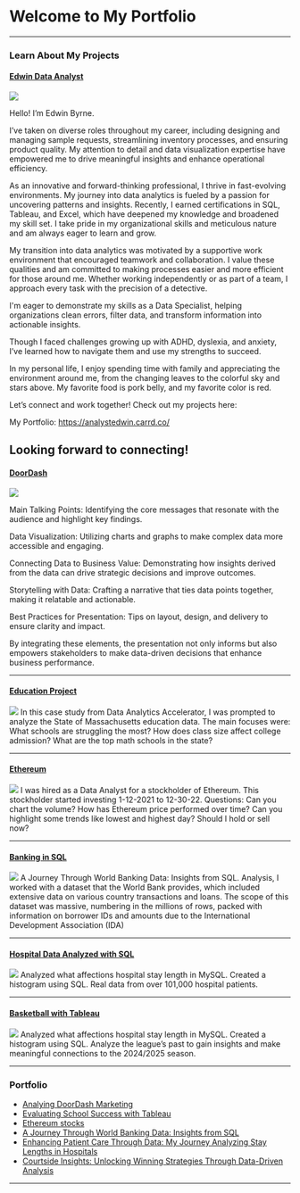 # Welcome to My Portfolio

---

### Learn About My Projects

#### [Edwin Data Analyst](https://analystedwin.carrd.co/)
<img src="images/KJ34FiE.JPG?raw=true"/>

Hello! I’m Edwin Byrne.

I’ve taken on diverse roles throughout my career, including designing and managing sample requests, streamlining inventory processes, and ensuring product quality. My attention to detail and data visualization expertise have empowered me to drive meaningful insights and enhance operational efficiency.

As an innovative and forward-thinking professional, I thrive in fast-evolving environments. My journey into data analytics is fueled by a passion for uncovering patterns and insights. Recently, I earned certifications in SQL, Tableau, and Excel, which have deepened my knowledge and broadened my skill set. I take pride in my organizational skills and meticulous nature and am always eager to learn and grow.

My transition into data analytics was motivated by a supportive work environment that encouraged teamwork and collaboration. I value these qualities and am committed to making processes easier and more efficient for those around me. Whether working independently or as part of a team, I approach every task with the precision of a detective.

I'm eager to demonstrate my skills as a Data Specialist, helping organizations clean errors, filter data, and transform information into actionable insights.

Though I faced challenges growing up with ADHD, dyslexia, and anxiety, I’ve learned how to navigate them and use my strengths to succeed.

In my personal life, I enjoy spending time with family and appreciating the environment around me, from the changing leaves to the colorful sky and stars above. My favorite food is pork belly, and my favorite color is red.

Let’s connect and work together! Check out my projects here:

My Portfolio: https://analystedwin.carrd.co/

Looking forward to connecting!
---

#### [DoorDash](https://www.linkedin.com/pulse/whats-dinner-how-do-doordash-sales-demographics-look-edwin-byrne-ye4ic/?trackingId=4u8paoowSq6XqIdQFDrRxQ%3D%3D)
<img src="images/Red Simple 3D Food Delivery Order Instagram Post (1).png?raw=true"/>

Main Talking Points: Identifying the core messages that resonate with the audience and highlight key findings.

Data Visualization: Utilizing charts and graphs to make complex data more accessible and engaging.

Connecting Data to Business Value: Demonstrating how insights derived from the data can drive strategic decisions and improve outcomes.

Storytelling with Data: Crafting a narrative that ties data points together, making it relatable and actionable.

Best Practices for Presentation: Tips on layout, design, and delivery to ensure clarity and impact.

By integrating these elements, the presentation not only informs but also empowers stakeholders to make data-driven decisions that enhance business performance.

---

#### [Education Project](https://www.linkedin.com/posts/artsbyrne_analyzing-education-data-dashboard-activity-7248824857579134976-PLPO?utm_source=share&utm_medium=member_desktop)
<img src="images/Blue Yellow scribbles Back To School Instagram Story.png?raw=true"/>
In this case study from Data Analytics Accelerator, I was prompted to analyze the State of Massachusetts education data. The main focuses were:
What schools are struggling the most?
How does class size affect college admission?
What are the top math schools in the state? 

---

#### [Ethereum](https://github.com/users/analystedwin/projects/2)
<img src="images/freepik-export-20241004101630dAaa.png?raw=true"/>
I was hired as a Data Analyst for a stockholder of Ethereum. This stockholder started investing 1-12-2021 to 12-30-22. Questions: Can you chart the volume? How has Ethereum price performed over time? Can you highlight some trends like lowest and highest day? Should I hold or sell now?

---

#### [Banking in SQL](https://www.linkedin.com/pulse/journey-through-world-banking-data-insights-from-sql-edwin-byrne-lnatc/?trackingId=9cjXUDJ7RIOr%2B798%2F0vZqQ%3D%3D)
<img src="images/Banking Analyist in SQL.png?raw=true"/>
A Journey Through World Banking Data: Insights from SQL. Analysis, I worked with a dataset that the World Bank provides, which included extensive data on various country transactions and loans. The scope of this dataset was massive, numbering in the millions of rows, packed with information on borrower IDs and amounts due to the International Development Association (IDA)

---

#### [Hospital Data Analyzed with SQL](https://www.linkedin.com/pulse/journey-through-world-banking-data-insights-from-sql-edwin-byrne-lnatc/?trackingId=9cjXUDJ7RIOr%2B798%2F0vZqQ%3D%3D)
<img src="images/Hospital Data Analyzed with SQL.png?raw=true"/>
Analyzed what affections hospital stay length in MySQL.
Created a histogram using SQL.
Real data from over 101,000 hospital patients.

---


#### [Basketball with Tableau](https://www.linkedin.com/pulse/courtside-insights-unlocking-winning-strategies-through-edwin-byrne-u5tpc/?trackingId=tMbw4av9TImCB0I4C2n7rg%3D%3D)
<img src="images/Orange Toronto Tigers Basketball Game Night Sports Instagram Post (1).png?raw=true"/>
Analyzed what affections hospital stay length in MySQL.
Created a histogram using SQL.
Analyze the league’s past to gain insights and make meaningful connections to the 2024/2025 season.

---

### Portfolio

- [Analying DoorDash Marketing](https://www.linkedin.com/pulse/whats-dinner-how-do-doordash-sales-demographics-look-edwin-byrne-ye4ic/?trackingId=4u8paoowSq6XqIdQFDrRxQ%3D%3D)
- [Evaluating School Success with Tableau](https://www.linkedin.com/posts/artsbyrne_analyzing-education-data-dashboard-activity-7248824857579134976-PLPO?utm_source=share&utm_medium=member_desktop)
- [Ethereum stocks](https://github.com/users/analystedwin/projects/2)
- [A Journey Through World Banking Data: Insights from SQL](https://www.linkedin.com/pulse/journey-through-world-banking-data-insights-from-sql-edwin-byrne-lnatc/?trackingId=9cjXUDJ7RIOr%2B798%2F0vZqQ%3D%3D)
- [Enhancing Patient Care Through Data: My Journey Analyzing Stay Lengths in Hospitals](http://example.com/)
- [Courtside Insights: Unlocking Winning Strategies Through Data-Driven Analysis](https://www.linkedin.com/pulse/courtside-insights-unlocking-winning-strategies-through-edwin-byrne-u5tpc/?trackingId=tMbw4av9TImCB0I4C2n7rg%3D%3D)

---





